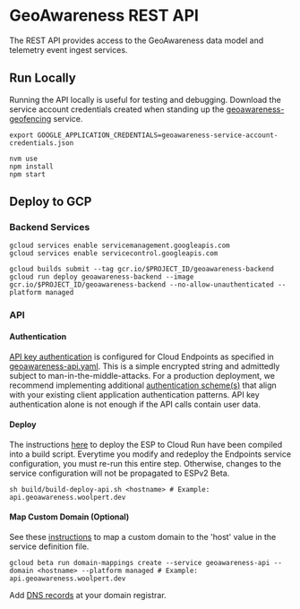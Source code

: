 # GeoAwareness REST API

The REST API provides access to the GeoAwareness data model and telemetry event ingest services.

## Run Locally

Running the API locally is useful for testing and debugging. Download the service account credentials created when standing up the [geoawareness-geofencing](../geoawareness-geofencing) service.

```
export GOOGLE_APPLICATION_CREDENTIALS=geoawareness-service-account-credentials.json

nvm use
npm install
npm start
```

## Deploy to GCP

### Backend Services

```
gcloud services enable servicemanagement.googleapis.com
gcloud services enable servicecontrol.googleapis.com
```

```
gcloud builds submit --tag gcr.io/$PROJECT_ID/geoawareness-backend
gcloud run deploy geoawareness-backend --image gcr.io/$PROJECT_ID/geoawareness-backend --no-allow-unauthenticated --platform managed
```

### API

#### Authentication

[API key authentication](https://cloud.google.com/endpoints/docs/openapi/authentication-method#api_keys) is configured for Cloud Endpoints as specified in [geoawareness-api.yaml](./geoawareness-api.yaml). This is a simple encrypted string and admittedly subject to man-in-the-middle-attacks. For a production deployment, we recommend implementing additional [authentication scheme(s)](https://cloud.google.com/endpoints/docs/openapi/authentication-method) that align with your existing client application authentication patterns. API key authentication alone is not enough if the API calls contain user data.

#### Deploy

The instructions [here](https://cloud.google.com/endpoints/docs/openapi/get-started-cloud-run#configure_es) to deploy the ESP to Cloud Run have been compiled into a build script. Everytime you modify and redeploy the Endpoints service configuration, you must re-run this entire step. Otherwise, changes to the service configuration will not be propagated to ESPv2 Beta.

```
sh build/build-deploy-api.sh <hostname> # Example: api.geoawareness.woolpert.dev
```

#### Map Custom Domain (Optional)

See these [instructions](https://cloud.google.com/run/docs/mapping-custom-domains#command-line) to map a custom domain to the 'host' value in the service definition file.

```
gcloud beta run domain-mappings create --service geoawareness-api --domain <hostname> --platform managed # Example: api.geoawareness.woolpert.dev
```

Add [DNS records](https://cloud.google.com/run/docs/mapping-custom-domains#dns_update) at your domain registrar.
